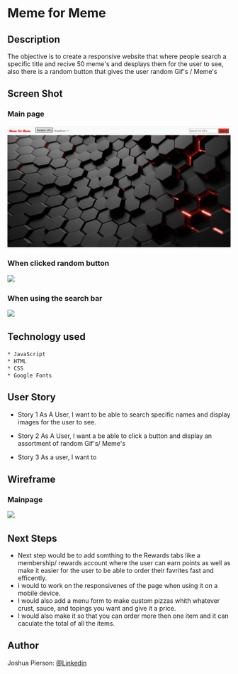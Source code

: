 # Meme for Meme

## Description
The objective is to create a responsive website that where people search a specific title and recive 50 meme's and desplays them for the user to see, also there is a random button that gives the user random Gif's / Meme's
## Screen Shot

### Main page 
<img src="./Images/mainPage.png">

### When clicked random button
<img src="./Images/randomButton.png">

### When using the search bar
<img src="./Images/searchResults.png">


## Technology used
    * JavaScript
    * HTML
    * CSS
    * Google Fonts
    

## User Story
- Story 1
    As A User, I want to be able to search specific names and display images for the user to see.

- Story 2
    As A User, I want a be able to click a button and display an assortment of random Gif's/ Meme's

- Story 3
    As a user, I want to

## Wireframe

### Mainpage
<img src="#">

## Next Steps
 * Next step would be to add somthing to the Rewards tabs like a membership/ rewards account where the user can earn points as well as make it easier for the user to be able to order their favrites fast and efficently. 
 * I would to work on the responsivenes of the page  when using it on a mobile device.
 * I would also add a menu form to make custom pizzas whith whatever crust, sauce, and topings you want and give it a price.
 * I would also make it so that you can order more then one item and it can caculate the total of all the items.

## Author
Joshua Pierson: <a href="https://www.linkedin.com/in/joshua-pierson726" rel="nofollow">@Linkedin</a>
  
